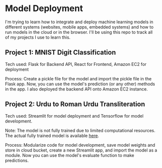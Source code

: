 # Model Deployment
I'm trying to learn how to integrate and deploy machine learning models in different systems (websites, mobile apps, embedded systems) and how to run models in the cloud or in the browser. 
I'll be using this repo to track all of my projects I use to learn this.

## Project 1: MNIST Digit Classification 
Tech used: Flask for Backend API, React for Frontend, Amazon EC2 for deployment

Process: Create a pickle file for the model and import the pickle file in the Flask app. Now, you can use the model's prediction (or any other) methods in the app. I also deployed the backend API onto Amazon EC2 instance.


## Project 2: Urdu to Roman Urdu Transliteration
Tech used: Streamlit for model deployment and Tensorflow for model development.

Note: The model is not fully trained due to limited computational resources. The actual fully trained model is available [here](https://github.com/sumairijazhashmi/urdu-roman-transliterator).

Process: Modularize code for model development, save model weights and store in cloud bucket, create a new Streamlit app, and import the model as a module. Now you can use the model's evaluate function to make predictions.
